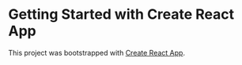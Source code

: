 # Getting Started with Create React App

This project was bootstrapped with [Create React App](https://glistening-melomakarona-b4dcb5.netlify.app/).

